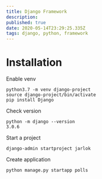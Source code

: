 ```yaml
---
title: Django Framework
description: 
published: true
date: 2020-05-14T23:29:25.335Z
tags: django, python, framework
---
```


# Installation

Enable venv

```
python3.7 -m venv django-project
source django-project/bin/activate
pip install Django
```

Check version

```
python -m django --version
3.0.6
```

Start a project

```
django-admin startproject jarlok
```

Create application
```
python manage.py startapp polls
```